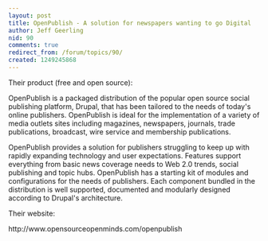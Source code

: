```yaml
---
layout: post
title: OpenPublish - A solution for newspapers wanting to go Digital
author: Jeff Geerling
nid: 90
comments: true
redirect_from: /forum/topics/90/
created: 1249245868
---
```

<p>Their product (free and open source):</p>
<p>OpenPublish is a packaged distribution of the popular open source social publishing platform, Drupal, that has been tailored to the needs of today's online publishers. OpenPublish is ideal for the implementation of a variety of media outlets sites including magazines, newspapers, journals, trade publications, broadcast, wire service and membership publications.</p>
<p>OpenPublish provides a solution for publishers struggling to keep up with rapidly expanding technology and user expectations. Features support everything from basic news coverage needs to Web 2.0 trends, social publishing and topic hubs. OpenPublish has a starting kit of modules and configurations for the needs of publishers. Each component bundled in the distribution is well supported, documented and modularly designed according to Drupal's architecture.</p>
<p>Their website:</p>
<p>http://www.opensourceopenminds.com/openpublish</p>

